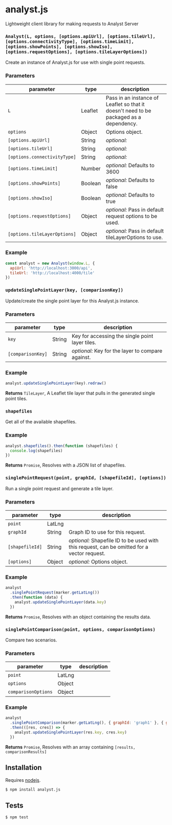 # analyst.js

Lightweight client library for making requests to Analyst Server


### `Analyst(L, options, [options.apiUrl], [options.tileUrl], [options.connectivityType], [options.timeLimit], [options.showPoints], [options.showIso], [options.requestOptions], [options.tileLayerOptions])`

Create an instance of Analyst.js for use with single point requests.


### Parameters

| parameter                    | type    | description                                                                            |
| ---------------------------- | ------- | -------------------------------------------------------------------------------------- |
| `L`                          | Leaflet | Pass in an instance of Leaflet so that it doesn't need to be packaged as a dependency. |
| `options`                    | Object  | Options object.                                                                        |
| `[options.apiUrl]`           | String  | _optional:_                                                                            |
| `[options.tileUrl]`          | String  | _optional:_                                                                            |
| `[options.connectivityType]` | String  | _optional:_                                                                            |
| `[options.timeLimit]`        | Number  | _optional:_ Defaults to 3600                                                           |
| `[options.showPoints]`       | Boolean | _optional:_ Defaults to false                                                          |
| `[options.showIso]`          | Boolean | _optional:_ Defaults to true                                                           |
| `[options.requestOptions]`   | Object  | _optional:_ Pass in default request options to be used.                                |
| `[options.tileLayerOptions]` | Object  | _optional:_ Pass in default tileLayerOptions to use.                                   |


### Example

```js
const analyst = new Analyst(window.L, {
  apiUrl: 'http://localhost:3000/api',
  tileUrl: 'http://localhost:4000/tile'
})
```


### `updateSinglePointLayer(key, [comparisonKey])`

Update/create the single point layer for this Analyst.js instance.


### Parameters

| parameter         | type   | description                                       |
| ----------------- | ------ | ------------------------------------------------- |
| `key`             | String | Key for accessing the single point layer tiles.   |
| `[comparisonKey]` | String | _optional:_ Key for the layer to compare against. |


### Example

```js
analyst.updateSinglePointLayer(key).redraw()
```


**Returns** `TileLayer`, A Leaflet tile layer that pulls in the generated single point tiles.


### `shapefiles`

Get all of the available shapefiles.


### Example

```js
analyst.shapefiles().then(function (shapefiles) {
  console.log(shapefiles)
})
```


**Returns** `Promise`, Resolves with a JSON list of shapefiles.


### `singlePointRequest(point, graphId, [shapefileId], [options])`

Run a single point request and generate a tile layer.


### Parameters

| parameter       | type   | description                                                                                 |
| --------------- | ------ | ------------------------------------------------------------------------------------------- |
| `point`         | LatLng |                                                                                             |
| `graphId`       | String | Graph ID to use for this request.                                                           |
| `[shapefileId]` | String | _optional:_ Shapefile ID to be used with this request, can be omitted for a vector request. |
| `[options]`     | Object | _optional:_ Options object.                                                                 |


### Example

```js
analyst
  .singlePointRequest(marker.getLatLng())
  .then(function (data) {
    analyst.updateSinglePointLayer(data.key)
  })
```


**Returns** `Promise`, Resolves with an object containing the results data.


### `singlePointComparison(point, options, comparisonOptions)`

Compare two scenarios.


### Parameters

| parameter           | type   | description |
| ------------------- | ------ | ----------- |
| `point`             | LatLng |             |
| `options`           | Object |             |
| `comparisonOptions` | Object |             |


### Example

```js
analyst
  .singlePointComparison(marker.getLatLng(), { graphId: 'graph1' }, { graphId: 'graph2' })
  .then(([res, cres]) => {
    analyst.updateSinglePointLayer(res.key, cres.key)
  })
```


**Returns** `Promise`, Resolves with an array containing `[results, comparisonResults]`

## Installation

Requires [nodejs](http://nodejs.org/).

```sh
$ npm install analyst.js
```

## Tests

```sh
$ npm test
```


